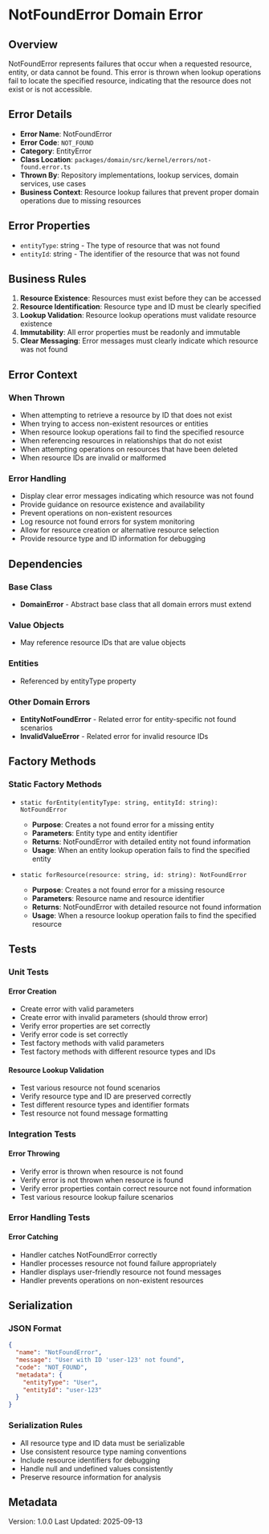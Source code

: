 # NotFoundError Domain Error

## Overview

NotFoundError represents failures that occur when a requested resource, entity, or data cannot be found. This error is thrown when lookup operations fail to locate the specified resource, indicating that the resource does not exist or is not accessible.

## Error Details

- **Error Name**: NotFoundError
- **Error Code**: `NOT_FOUND`
- **Category**: EntityError
- **Class Location**: `packages/domain/src/kernel/errors/not-found.error.ts`
- **Thrown By**: Repository implementations, lookup services, domain services, use cases
- **Business Context**: Resource lookup failures that prevent proper domain operations due to missing resources

## Error Properties

- `entityType`: string - The type of resource that was not found
- `entityId`: string - The identifier of the resource that was not found

## Business Rules

1. **Resource Existence**: Resources must exist before they can be accessed
2. **Resource Identification**: Resource type and ID must be clearly specified
3. **Lookup Validation**: Resource lookup operations must validate resource existence
4. **Immutability**: All error properties must be readonly and immutable
5. **Clear Messaging**: Error messages must clearly indicate which resource was not found

## Error Context

### When Thrown

- When attempting to retrieve a resource by ID that does not exist
- When trying to access non-existent resources or entities
- When resource lookup operations fail to find the specified resource
- When referencing resources in relationships that do not exist
- When attempting operations on resources that have been deleted
- When resource IDs are invalid or malformed

### Error Handling

- Display clear error messages indicating which resource was not found
- Provide guidance on resource existence and availability
- Prevent operations on non-existent resources
- Log resource not found errors for system monitoring
- Allow for resource creation or alternative resource selection
- Provide resource type and ID information for debugging

## Dependencies

### Base Class

- **DomainError** - Abstract base class that all domain errors must extend

### Value Objects

- May reference resource IDs that are value objects

### Entities

- Referenced by entityType property

### Other Domain Errors

- **EntityNotFoundError** - Related error for entity-specific not found scenarios
- **InvalidValueError** - Related error for invalid resource IDs

## Factory Methods

### Static Factory Methods

- `static forEntity(entityType: string, entityId: string): NotFoundError`
  - **Purpose**: Creates a not found error for a missing entity
  - **Parameters**: Entity type and entity identifier
  - **Returns**: NotFoundError with detailed entity not found information
  - **Usage**: When an entity lookup operation fails to find the specified entity

- `static forResource(resource: string, id: string): NotFoundError`
  - **Purpose**: Creates a not found error for a missing resource
  - **Parameters**: Resource name and resource identifier
  - **Returns**: NotFoundError with detailed resource not found information
  - **Usage**: When a resource lookup operation fails to find the specified resource

## Tests

### Unit Tests

#### Error Creation

- Create error with valid parameters
- Create error with invalid parameters (should throw error)
- Verify error properties are set correctly
- Verify error code is set correctly
- Test factory methods with valid parameters
- Test factory methods with different resource types and IDs

#### Resource Lookup Validation

- Test various resource not found scenarios
- Verify resource type and ID are preserved correctly
- Test different resource types and identifier formats
- Test resource not found message formatting

### Integration Tests

#### Error Throwing

- Verify error is thrown when resource is not found
- Verify error is not thrown when resource is found
- Verify error properties contain correct resource not found information
- Test various resource lookup failure scenarios

### Error Handling Tests

#### Error Catching

- Handler catches NotFoundError correctly
- Handler processes resource not found failure appropriately
- Handler displays user-friendly resource not found messages
- Handler prevents operations on non-existent resources

## Serialization

### JSON Format

```json
{
  "name": "NotFoundError",
  "message": "User with ID 'user-123' not found",
  "code": "NOT_FOUND",
  "metadata": {
    "entityType": "User",
    "entityId": "user-123"
  }
}
```

### Serialization Rules

- All resource type and ID data must be serializable
- Use consistent resource type naming conventions
- Include resource identifiers for debugging
- Handle null and undefined values consistently
- Preserve resource information for analysis

## Metadata

Version: 1.0.0
Last Updated: 2025-09-13
